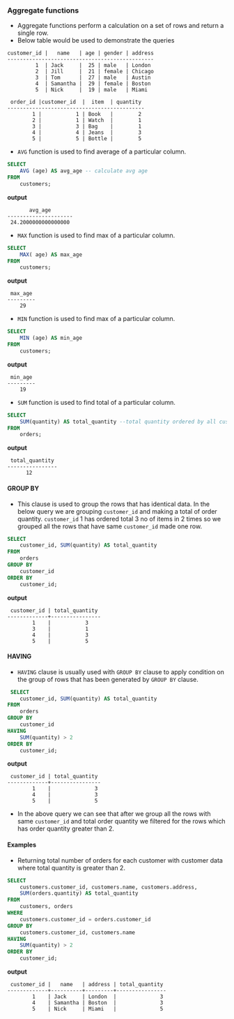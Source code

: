 ### Aggregate functions
* Aggregate functions perform a calculation on a set of rows and return a single row.
* Below table would be used to demonstrate the queries
```
customer_id |   name   | age | gender | address 
-----------------------------------------------
         1  | Jack     |  25 | male   | London
         2  | Jill     |  21 | female | Chicago
         3  | Tom      |  27 | male   | Austin
         4  | Samantha |  29 | female | Boston
         5  | Nick     |  19 | male   | Miami

 order_id |customer_id  |  item  | quantity 
--------------------------------------------
        1 |           1 | Book   |        2
        2 |           1 | Watch  |        1
        3 |           3 | Bag    |        1
        4 |           4 | Jeans  |        3
        5 |           5 | Bottle |        5
```

* `AVG` function is used to find average of a particular column. 
```sql
SELECT 
	AVG (age) AS avg_age -- calculate avg age
FROM
	customers;
```
**output**
```
       avg_age       
---------------------
 24.2000000000000000
```
* `MAX` function is used to find max of a particular column. 
```sql
SELECT 
	MAX( age) AS max_age
FROM
	customers;
```
**output**
```
 max_age 
---------
    29
```
* `MIN` function is used to find max of a particular column. 
```sql
SELECT 
	MIN (age) AS min_age
FROM
	customers;
```
**output**
```
 min_age 
---------
    19
```
* `SUM` function is used to find total of a particular column. 
```sql
SELECT 
	SUM(quantity) AS total_quantity --total quantity ordered by all customers
FROM
	orders;
```
**output**
```
 total_quantity 
----------------
      12
```
#### GROUP BY 
* This clause is used to group the rows that has identical data. In the below query we are grouping `customer_id` and making a total of order quantity.
`customer_id` 1 has ordered total 3 no of items in 2 times so we grouped all the rows that have same `customer_id` made one row.  
```sql
SELECT 
	customer_id, SUM(quantity) AS total_quantity
FROM
	orders
GROUP BY 
    customer_id
ORDER BY 
	customer_id;
```
**output**
```
 customer_id | total_quantity 
-------------+----------------
        1    |           3
        3    |           1
        4    |           3
        5    |           5 
```
#### HAVING
* `HAVING` clause is usually used with `GROUP BY` clause to apply condition on the group of rows that has been generated by `GROUP BY` clause.
```sql
 SELECT 
	customer_id, SUM(quantity) AS total_quantity
FROM
	orders
GROUP BY 
    customer_id
HAVING
	SUM(quantity) > 2
ORDER BY 
	customer_id;
```
**output**
```
 customer_id | total_quantity 
-------------+----------------
        1    |              3
        4 	 |              3
        5 	 |              5
```
* In the above query we can see that after we group all the rows with same `customer_id` and total order quantity we filtered for the rows which has order quantity greater than 2.
#### Examples
* Returning total number of orders for each customer with customer data where total quantity is greater than 2.
```sql
SELECT 
	customers.customer_id, customers.name, customers.address,
	SUM(orders.quantity) AS total_quantity
FROM
	customers, orders
WHERE
	customers.customer_id = orders.customer_id
GROUP BY 
    customers.customer_id, customers.name
HAVING
	SUM(quantity) > 2
ORDER BY 
	customer_id;
```
**output**
```
 customer_id |   name   | address | total_quantity 
-------------+----------+---------+----------------
        1 	 | Jack     | London  |              3
        4 	 | Samantha | Boston  |              3
        5    | Nick     | Miami   |              5
```
